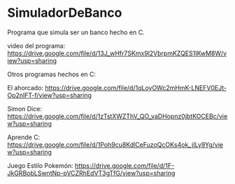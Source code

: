 # SimuladorDeBanco
Programa que simula ser un banco hecho en C.

video del programa: https://drive.google.com/file/d/13J_wHfr7SKmx9l2VbrpmKZQES1IKwM8W/view?usp=sharing

Otros programas hechos en C:

El ahorcado: https://drive.google.com/file/d/1qLoyOWc2mHmK-LNEFV0EJt-Op2nlFT-f/view?usp=sharing

Simon Dice: https://drive.google.com/file/d/1zTstXWZThV_QO_vaDHopnz0jbtKOCEBc/view?usp=sharing

Aprende C: https://drive.google.com/file/d/1Poh9cu8KdlCeFuzoQcOKs4ok_jILy9Yg/view?usp=sharing

Juego Estilo Pokemón: https://drive.google.com/file/d/1F-JkGRBobLSwntNp-pVCZRhEdVT3gTfG/view?usp=sharing
